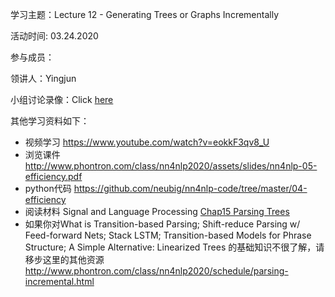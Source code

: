 学习主题：Lecture 12 - Generating Trees or Graphs Incrementally

活动时间: 03.24.2020

参与成员：

领讲人：Yingjun

小组讨论录像：Click [here]()

其他学习资料如下：

- 视频学习 https://www.youtube.com/watch?v=eokkF3qv8_U
- 浏览课件 http://www.phontron.com/class/nn4nlp2020/assets/slides/nn4nlp-05-efficiency.pdf
- python代码 https://github.com/neubig/nn4nlp-code/tree/master/04-efficiency
- 阅读材料 Signal and Language Processing [Chap15 Parsing Trees](https://web.stanford.edu/~jurafsky/slp3/15.pdf)
- 如果你对What is Transition-based Parsing; Shift-reduce Parsing w/ Feed-forward Nets; Stack LSTM; Transition-based Models for Phrase Structure; A Simple Alternative: Linearized Trees 的基础知识不很了解，请移步这里的其他资源 http://www.phontron.com/class/nn4nlp2020/schedule/parsing-incremental.html


